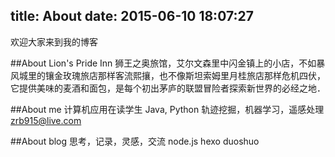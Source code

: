 ﻿title: About 
date: 2015-06-10 18:07:27
---
欢迎大家来到我的博客

##About Lion's Pride Inn
狮王之奥旅馆，艾尔文森里中闪金镇上的小店，不如暴风城里的镶金玫瑰旅店那样客流熙攘，也不像斯坦索姆里月桂旅店那样危机四伏，它提供美味的麦酒和面包，是每个初出茅庐的联盟冒险者探索新世界的必经之地．

##About me
计算机应用在读学生
Java,  Python
轨迹挖掘，机器学习，遥感处理
zrb915@live.com

##About blog
思考，记录，灵感，交流
node.js
hexo
duoshuo

